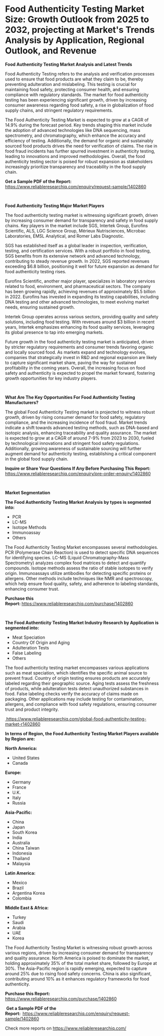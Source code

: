 <p><h1>Food Authenticity Testing Market Size: Growth Outlook from 2025 to 2032, projecting at Market's Trends Analysis by Application, Regional Outlook, and Revenue</h1></p><p><strong>Food Authenticity Testing Market Analysis and Latest Trends</strong></p>
<p><p>Food Authenticity Testing refers to the analysis and verification processes used to ensure that food products are what they claim to be, thereby preventing adulteration and mislabeling. This testing is crucial for maintaining food safety, protecting consumer health, and ensuring compliance with regulatory standards. The market for food authenticity testing has been experiencing significant growth, driven by increasing consumer awareness regarding food safety, a rise in globalization of food supply chains, and stringent regulatory requirements.</p><p>The Food Authenticity Testing Market is expected to grow at a CAGR of 14.9% during the forecast period. Key trends shaping this market include the adoption of advanced technologies like DNA sequencing, mass spectrometry, and chromatography, which enhance the accuracy and efficiency of testing. Additionally, the demand for organic and sustainably sourced food products drives the need for verification of claims. The rise in food fraud incidents has further spurred investment in authenticity testing, leading to innovations and improved methodologies. Overall, the food authenticity testing sector is poised for robust expansion as stakeholders increasingly prioritize transparency and traceability in the food supply chain.</p></p>
<p><strong>Get a Sample PDF of the Report:&nbsp;</strong> <a href="https://www.reliableresearchiq.com/enquiry/request-sample/1402860?utm_campaign=2443&utm_medium=2&utm_source=Github&utm_content=ia&utm_term=28032025&utm_id=food-authenticity-testing">https://www.reliableresearchiq.com/enquiry/request-sample/1402860</a></p>
<p>&nbsp;</p>
<p><strong>Food Authenticity Testing Major Market Players</strong></p>
<p><p>The food authenticity testing market is witnessing significant growth, driven by increasing consumer demand for transparency and safety in food supply chains. Key players in the market include SGS, Intertek Group, Eurofins Scientific, ALS, LGC Science Group, Mérieux Nutrisciences, Microbac Laboratories, EMSL Analytical, and Romer Labs Diagnostic.</p><p>SGS has established itself as a global leader in inspection, verification, testing, and certification services. With a robust portfolio in food testing, SGS benefits from its extensive network and advanced technology, contributing to steady revenue growth. In 2022, SGS reported revenues exceeding $6.8 billion, positioning it well for future expansion as demand for food authenticity testing rises.</p><p>Eurofins Scientific, another major player, specializes in laboratory services related to food, environment, and pharmaceutical sectors. The company has been growing rapidly, achieving revenues of approximately $5.5 billion in 2022. Eurofins has invested in expanding its testing capabilities, including DNA testing and other advanced technologies, to meet evolving market needs, ensuring sustained growth.</p><p>Intertek Group operates across various sectors, providing quality and safety solutions, including food testing. With revenues around $3 billion in recent years, Intertek emphasizes enhancing its food quality services, leveraging its global presence to tap into emerging markets.</p><p>Future growth in the food authenticity testing market is anticipated, driven by stricter regulatory requirements and consumer trends favoring organic and locally sourced food. As markets expand and technology evolves, companies that strategically invest in R&D and regional expansion are likely to capture significant market share, paving the way for sustained profitability in the coming years. Overall, the increasing focus on food safety and authenticity is expected to propel the market forward, fostering growth opportunities for key industry players.</p></p>
<p>&nbsp;</p>
<p><strong>What Are The Key Opportunities For Food Authenticity Testing Manufacturers?</strong></p>
<p><p>The global Food Authenticity Testing market is projected to witness robust growth, driven by rising consumer demand for food safety, regulatory compliance, and the increasing incidence of food fraud. Market trends indicate a shift towards advanced testing methods, such as DNA-based and isotopic analysis, enhancing traceability and quality assurance. The market is expected to grow at a CAGR of around 7-9% from 2023 to 2030, fueled by technological innovations and stringent food safety regulations. Additionally, growing awareness of sustainable sourcing will further augment demand for authenticity testing, establishing a critical component in the global food supply chain.</p></p>
<p><strong>Inquire or Share Your Questions If Any Before Purchasing This Report:</strong> <a href="https://www.reliableresearchiq.com/enquiry/pre-order-enquiry/1402860?utm_campaign=2443&utm_medium=2&utm_source=Github&utm_content=ia&utm_term=28032025&utm_id=food-authenticity-testing">https://www.reliableresearchiq.com/enquiry/pre-order-enquiry/1402860</a></p>
<p>&nbsp;</p>
<p><strong>Market Segmentation</strong></p>
<p><strong>The Food Authenticity Testing Market Analysis by types is segmented into:</strong></p>
<p><ul><li>PCR</li><li>LC-MS</li><li>Isotope Methods</li><li>Immunoassay</li><li>Others</li></ul></p>
<p><p>The Food Authenticity Testing Market encompasses several methodologies. PCR (Polymerase Chain Reaction) is used to detect specific DNA sequences for identifying species. LC-MS (Liquid Chromatography-Mass Spectrometry) analyzes complex food matrices to detect and quantify compounds. Isotope methods assess the ratio of stable isotopes to verify origin. Immunoassays utilize antibodies for detecting specific proteins or allergens. Other methods include techniques like NMR and spectroscopy, which help ensure food quality, safety, and adherence to labeling standards, enhancing consumer trust.</p></p>
<p><strong>Purchase this Report:&nbsp;</strong><a href="https://www.reliableresearchiq.com/purchase/1402860?utm_campaign=2443&utm_medium=2&utm_source=Github&utm_content=ia&utm_term=28032025&utm_id=food-authenticity-testing">https://www.reliableresearchiq.com/purchase/1402860</a></p>
<p>&nbsp;</p>
<p><strong>The Food Authenticity Testing Market Industry Research by Application is segmented into:</strong></p>
<p><ul><li>Meat Speciation</li><li>Country Of Origin and Aging</li><li>Adulteration Tests</li><li>False Labeling</li><li>Others</li></ul></p>
<p><p>The food authenticity testing market encompasses various applications such as meat speciation, which identifies the specific animal source to prevent fraud. Country of origin testing ensures products are accurately labeled regarding their geographic source. Aging tests assess the freshness of products, while adulteration tests detect unauthorized substances in food. False labeling checks verify the accuracy of claims made on packaging. Other applications may include testing for contamination, allergens, and compliance with food safety regulations, ensuring consumer trust and product integrity.</p></p>
<p><a href="https://www.reliableresearchiq.com/global-food-authenticity-testing-market-r1402860?utm_campaign=2443&utm_medium=2&utm_source=Github&utm_content=ia&utm_term=28032025&utm_id=food-authenticity-testing">&nbsp;https://www.reliableresearchiq.com/global-food-authenticity-testing-market-r1402860</a></p>
<p><strong>In terms of Region, the Food Authenticity Testing Market Players available by Region are:</strong></p>
<p>
    <p> <strong> North America: </strong>
        <ul>
            <li>United States</li>
            <li>Canada</li>
        </ul>
        </p> 
    <p> <strong> Europe: </strong>
        <ul>
            <li>Germany</li>
            <li>France</li>
            <li>U.K.</li>
            <li>Italy</li>
            <li>Russia</li>
        </ul>
        </p> 
    <p> <strong> Asia-Pacific: </strong>
        <ul>
            <li>China</li>
            <li>Japan</li>
            <li>South Korea</li>
            <li>India</li>
            <li>Australia</li>
            <li>China Taiwan</li>
            <li>Indonesia</li>
            <li>Thailand</li>
            <li>Malaysia</li>
        </ul>
        </p> 
    <p> <strong> Latin America: </strong>
        <ul>
            <li>Mexico</li>
            <li>Brazil</li>
            <li>Argentina Korea</li>
            <li>Colombia</li>
        </ul>
        </p> 
    <p> <strong> Middle East & Africa: </strong>
        <ul>
            <li>Turkey</li>
            <li>Saudi</li>
            <li>Arabia</li>
            <li>UAE</li>
            <li>Korea</li>
        </ul>
    </p>
    </p>
<p><p>The Food Authenticity Testing Market is witnessing robust growth across various regions, driven by increasing consumer demand for transparency and quality assurance. North America is poised to dominate the market, holding approximately 35% of the total market share, followed by Europe at 30%. The Asia-Pacific region is rapidly emerging, expected to capture around 25% due to rising food safety concerns. China is also significant, contributing around 10% as it enhances regulatory frameworks for food authenticity.</p></p>
<p><strong>Purchase this Report: </strong><a href="https://www.reliableresearchiq.com/purchase/1402860?utm_campaign=2443&utm_medium=2&utm_source=Github&utm_content=ia&utm_term=28032025&utm_id=food-authenticity-testing">https://www.reliableresearchiq.com/purchase/1402860</a></p>
<p>&nbsp;<strong>Get a Sample PDF of the Report:&nbsp;&nbsp;</strong><a href="https://www.reliableresearchiq.com/enquiry/request-sample/1402860?utm_campaign=2443&utm_medium=2&utm_source=Github&utm_content=ia&utm_term=28032025&utm_id=food-authenticity-testing">https://www.reliableresearchiq.com/enquiry/request-sample/1402860</a></p>
<p><strong></strong></p>
<p>Check more reports on <a href="https://www.reliableresearchiq.com/?utm_campaign=2443&utm_medium=2&utm_source=Github&utm_content=ia&utm_term=28032025&utm_id=food-authenticity-testing">https://www.reliableresearchiq.com/</a></p>